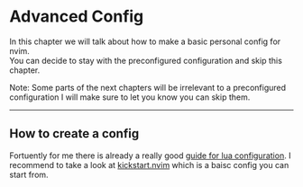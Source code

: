 # Advanced Config
In this chapter we will talk about how to make a basic personal config for nvim. \
You can decide to stay with the preconfigured configuration and skip this chapter.

Note: Some parts of the next chapters will be irrelevant to a preconfigured configuration I will make sure to let you know you can skip them.

---

## How to create a config
Fortuently for me there is already a really good [guide for lua configuration](https://github.com/nanotee/nvim-lua-guide).
I recommend to take a look at [kickstart.nvim](https://github.com/nvim-lua/kickstart.nvim) which is a baisc config you can start from.
